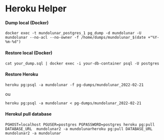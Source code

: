 # Heroku Helper

#### Dump local (Docker)

`docker exec -t mundolunar_postgres_1 pg_dump -d mundolunar -U mundolunar --no-acl --no-owner -f /home/dumps/mundolunar_$(date +"%Y-%m-%d")`

#### Restore local (Docker)

`cat your_dump.sql | docker exec -i your-db-container psql -U postgres`

#### Restore Heroku

`heroku pg:psql -a mundolunar -f pg-dumps/mundolunar_2022-02-21 `

ou

`heroku pg:psql -a mundolunar < pg-dumps/mundolunar_2022-02-21 `

#### Herokul pull database

`PGHOST=localhost PGUSER=postgres PGPASSWORD=postgres heroku pg:pull DATABASE_URL  mundolunar2 -a mundolunarheroku pg:pull DATABASE_URL  mundolunar2 -a mundolunar` 
